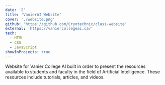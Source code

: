 ```yaml
---
date: '2'
title: 'VanierAI Website'
cover: './website.png'
github: 'https://github.com/Cryotechnic/class-website'
external: 'https://vaniercollegeai.ca/'
tech:
  - HTML
  - CSS
  - JavaScript
showInProjects: true
---
```


Website for Vanier College AI built in order to present the resources available to students and faculty in the field of Artificial Intelligence. These resources include tutorials, articles, and videos.
